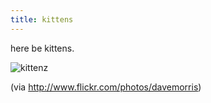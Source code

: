 ```yaml
--- 
title: kittens
---
```


here be kittens. 


![kittenz](http://farm4.staticflickr.com/3344/3210079698_991bc14dfd.jpg "kittinz")

(via http://www.flickr.com/photos/davemorris)